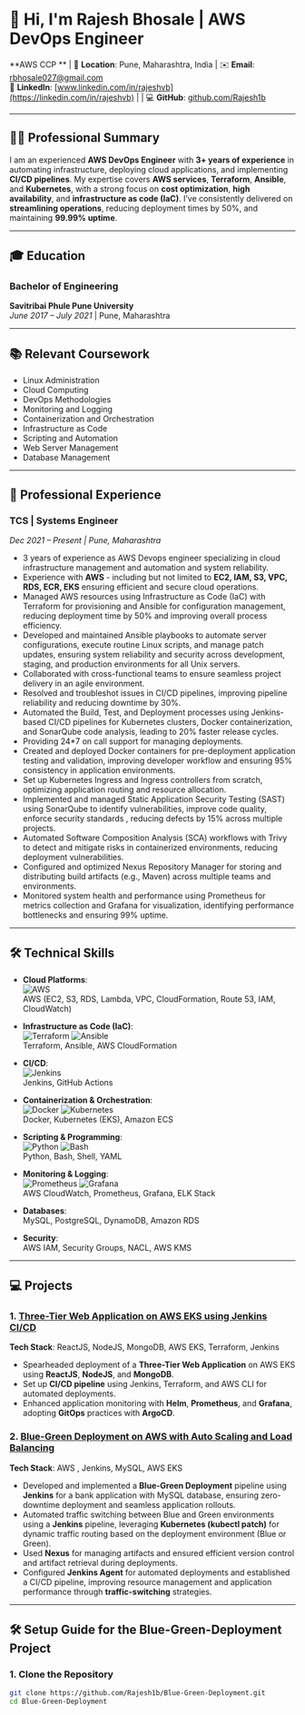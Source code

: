 # 👋 Hi, I'm **Rajesh Bhosale** | AWS DevOps Engineer

**AWS CCP ** |
📍 **Location**: Pune, Maharashtra, India | ✉️ **Email**: [rbhosale027@gmail.com](mailto:rbhosale027@gmail.com)  
🔗 **LinkedIn**: [www.linkedin.com/in/rajeshvb](https://linkedin.com/in/rajeshvb) | | 💻 **GitHub**: [github.com/Rajesh1b](https://github.com/Rajesh1b)

---

## 👨‍💻 Professional Summary

I am an experienced **AWS DevOps Engineer** with **3+ years of experience** in automating infrastructure, deploying cloud applications, and implementing **CI/CD pipelines**. My expertise covers **AWS services**, **Terraform**, **Ansible**, and **Kubernetes**, with a strong focus on **cost optimization**, **high availability**, and **infrastructure as code (IaC)**. I’ve consistently delivered on **streamlining operations**, reducing deployment times by 50%, and maintaining **99.99% uptime**.

---

## 🎓 Education

### Bachelor of Engineering  
**Savitribai Phule Pune University**  
*June 2017 – July 2021* | Pune, Maharashtra

---

## 📚 Relevant Coursework

- Linux Administration
- Cloud Computing
- DevOps Methodologies
- Monitoring and Logging
- Containerization and Orchestration
- Infrastructure as Code
- Scripting and Automation
- Web Server Management
- Database Management

---

## 💼 Professional Experience

### TCS | Systems Engineer  
*Dec 2021 – Present | Pune, Maharashtra*

- 3 years of experience as AWS Devops engineer specializing in cloud infrastructure management and automation and system reliability.
- Experience with **AWS** - including but not limited to **EC2, IAM, S3, VPC, RDS, ECR, EKS** ensuring efficient and secure cloud operations.
- Managed AWS resources using Infrastructure as Code (IaC) with Terraform for provisioning and Ansible for configuration management, reducing deployment time by 50% and improving overall process efficiency.
- Developed and maintained Ansible playbooks to automate server configurations, execute routine Linux scripts, and manage patch updates, ensuring system reliability and security across development, staging, and production environments for all Unix servers.
- Collaborated with cross-functional teams to ensure seamless project delivery in an agile environment.
- Resolved and troubleshot issues in CI/CD pipelines, improving pipeline reliability and reducing downtime by 30%.
- Automated the Build, Test, and Deployment processes using Jenkins-based CI/CD pipelines for Kubernetes clusters, Docker containerization, and SonarQube code analysis, leading to 20% faster release cycles.
- Providing 24*7 on call support for managing deployments.
- Created and deployed Docker containers for pre-deployment application testing and validation, improving developer workflow and ensuring 95% consistency in application environments.
- Set up Kubernetes Ingress and Ingress controllers from scratch, optimizing application routing and resource allocation.
- Implemented and managed Static Application Security Testing (SAST) using SonarQube to identify vulnerabilities, improve code quality, enforce security standards , reducing defects by 15% across multiple projects.
- Automated Software Composition Analysis (SCA) workflows with Trivy to detect and mitigate risks in containerized environments, reducing deployment vulnerabilities.
- Configured and optimized Nexus Repository Manager for storing and distributing build artifacts (e.g., Maven) across multiple teams and environments.
- Monitored system health and performance using Prometheus for metrics collection and Grafana for visualization, identifying performance bottlenecks and ensuring 99% uptime.

---

## 🛠 Technical Skills

- **Cloud Platforms**:  
  ![AWS](https://img.shields.io/badge/AWS-232F3E?style=for-the-badge&logo=amazon-aws)  
  AWS (EC2, S3, RDS, Lambda, VPC, CloudFormation, Route 53, IAM, CloudWatch)
  
- **Infrastructure as Code (IaC)**:  
  ![Terraform](https://img.shields.io/badge/Terraform-623CE4?style=for-the-badge&logo=terraform) ![Ansible](https://img.shields.io/badge/Ansible-EE0000?style=for-the-badge&logo=ansible)  
  Terraform, Ansible, AWS CloudFormation

- **CI/CD**:  
  ![Jenkins](https://img.shields.io/badge/Jenkins-D24939?style=for-the-badge&logo=jenkins)  
  Jenkins, GitHub Actions

- **Containerization & Orchestration**:  
  ![Docker](https://img.shields.io/badge/Docker-2496ED?style=for-the-badge&logo=docker) ![Kubernetes](https://img.shields.io/badge/Kubernetes-326CE5?style=for-the-badge&logo=kubernetes)  
  Docker, Kubernetes (EKS), Amazon ECS

- **Scripting & Programming**:  
  ![Python](https://img.shields.io/badge/Python-3776AB?style=for-the-badge&logo=python) ![Bash](https://img.shields.io/badge/Shell_Scripting-4EAA25?style=for-the-badge&logo=gnu-bash)  
  Python, Bash, Shell, YAML

- **Monitoring & Logging**:  
  ![Prometheus](https://img.shields.io/badge/Prometheus-E6522C?style=for-the-badge&logo=prometheus) ![Grafana](https://img.shields.io/badge/Grafana-F46800?style=for-the-badge&logo=grafana)  
  AWS CloudWatch, Prometheus, Grafana, ELK Stack

- **Databases**:  
  MySQL, PostgreSQL, DynamoDB, Amazon RDS

- **Security**:  
  AWS IAM, Security Groups, NACL, AWS KMS

---

## 💻 Projects

### 1. **[Three-Tier Web Application on AWS EKS using Jenkins CI/CD](https://github.com/Rajesh1b/End-to-End-Kubernetes-Three-Tier-DevSecOps-Project.git)**  
**Tech Stack**: ReactJS, NodeJS, MongoDB, AWS EKS, Terraform, Jenkins  

- Spearheaded deployment of a **Three-Tier Web Application** on AWS EKS using **ReactJS**, **NodeJS**, and **MongoDB**.
- Set up **CI/CD pipeline** using Jenkins, Terraform, and AWS CLI for automated deployments.
- Enhanced application monitoring with **Helm**, **Prometheus**, and **Grafana**, adopting **GitOps** practices with **ArgoCD**.

### 2. **[Blue-Green Deployment on AWS with Auto Scaling and Load Balancing](https://github.com/Rajesh1b/Blue-Green-Deployment.git)**  
**Tech Stack**: AWS , Jenkins, MySQL, AWS EKS 

- Developed and implemented a **Blue-Green Deployment** pipeline using **Jenkins** for a bank application with MySQL database, ensuring zero-downtime deployment and seamless application rollouts.
- Automated traffic switching between Blue and Green environments using a **Jenkins** pipeline, leveraging **Kubernetes (kubectl patch)** for dynamic traffic routing based on the deployment environment (Blue or Green). 
- Used **Nexus** for managing artifacts and ensured efficient version control and artifact retrieval during deployments.
- Configured **Jenkins Agent** for automated deployments and established a CI/CD pipeline, improving resource management and application performance through **traffic-switching** strategies.

---

## 🛠 Setup Guide for the Blue-Green-Deployment Project

### 1. Clone the Repository
```bash
git clone https://github.com/Rajesh1b/Blue-Green-Deployment.git
cd Blue-Green-Deployment
